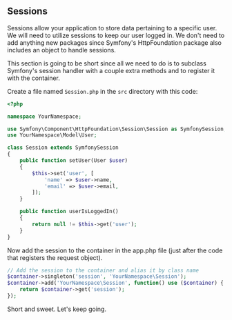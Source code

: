 
## Sessions

Sessions allow your application to store data pertaining to a specific user.  We will need to utilize sessions to keep our user logged in.  We don't need to add anything new packages since Symfony's HttpFoundation package also includes an object to handle sessions.

This section is going to be short since all we need to do is to subclass Symfony's session handler with a couple extra methods and to register it with the container.

Create a file named `Session.php` in the `src` directory with this code:

~~~~~~php
<?php

namespace YourNamespace;

use Symfony\Component\HttpFoundation\Session\Session as SymfonySession;
use YourNamespace\Model\User;

class Session extends SymfonySession
{
	public function setUser(User $user)
	{
		$this->set('user', [
			'name' => $user->name,
			'email' => $user->email,
		]);
	}

	public function userIsLoggedIn()
	{
		return null != $this->get('user');
	}
}
~~~~~~

Now add the session to the container in the app.php file (just after the code that registers the request object).

~~~~~~php
// Add the session to the container and alias it by class name
$container->singleton('session', 'YourNamespace\Session');
$container->add('YourNamespace\Session', function() use ($container) {
	return $container->get('session');
});
~~~~~~

Short and sweet.  Let's keep going.
